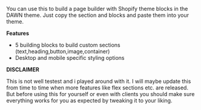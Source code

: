 You can use this to build a page builder with Shopify theme blocks in the DAWN theme.
Just copy the section and blocks and paste them into your theme.

**Features**

- 5 building blocks to build custom sections (text,heading,button,image,container)
- Desktop and mobile specific styling options

**DISCLAIMER**

This is not well testest and i played around with it. I will maybe update this from time to time when more features like flex sections etc. are released. 
But before using this for yourself or even with clients you should make sure everything works for you as expected by tweaking it to your liking. 
